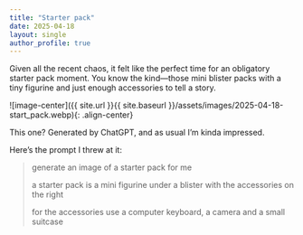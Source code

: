 ```yaml
---
title: "Starter pack"
date: 2025-04-18
layout: single
author_profile: true
---
```


Given all the recent chaos, it felt like the perfect time for an obligatory starter pack moment. You know the kind—those mini blister packs with a tiny figurine and just enough accessories to tell a story.

![image-center]({{ site.url }}{{ site.baseurl }}/assets/images/2025-04-18-start_pack.webp){: .align-center}

This one? Generated by ChatGPT, and as usual I’m kinda impressed.

Here’s the prompt I threw at it:

> generate an image of a starter pack for me
> 
> a starter pack is a mini figurine under a blister with the accessories on the right
> 
> for the accessories use a computer keyboard, a camera and a small suitcase
